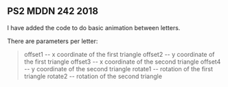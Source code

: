 ## PS2 MDDN 242 2018

I have added the code to do basic animation between letters. 

There are  parameters per letter:
  > offset1 -- x coordinate of the first triangle
  > offset2 -- y coordinate of the first triangle
  > offset3 -- x coordinate of the second triangle
  > offset4 -- y coordinate of the second triangle
  > rotate1 -- rotation of the first triangle
  > rotate2 -- rotation of the second triangle

